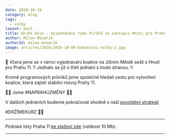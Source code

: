 ```yaml
---
date: 2018-10-18
category: blog
tags:
  - volby
layout: post
title: Druhé kolo - Vyjednávání týmu Pirátů se zástupci Hnutí pro Prahu 11
author: Milan Minařík
authorId: milan.minarik
image: articles/2018/2018-10-09-komunalni-volby-2.jpg
---
```


📢 Včera jsme se v rámci vyjednávání koalice na Jižním Městě sešli s Hnutí pro Prahu 11.
‼️ Jednalo se již o třetí jednání s touto stranou. ‼️

Kromě programových průniků jsme společně hledali cestu pro vytvoření koalice, která zajistí stabilní rozvoj Prahy 11.

🏴🏴 Jsme #NAPRAHUZMĚNY 🏴🏴


V dalších jednáních budeme pokračovat shodně s naší  <a href="/komunalni-volby-2018/povolebni-strategie/">povolební strategií</a>

#DRŽÍMEKURZ 🏴🏴


---

Pirátské listy Praha 11 [ke stažení zde](/assets/pdf/2018-07-10-praha-11.pdf) (velikost 10 Mb).

- - -
